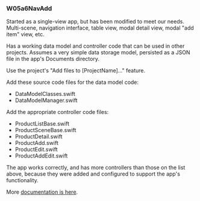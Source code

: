 ### W05a6NavAdd

Started as a single-view app, but has been modified to meet our needs. Multi-scene, navigation interface, table view, modal detail view, modal "add item" view, etc.

Has a working data model and controller code that can be used in other projects. Assumes a very simple data storage model, persisted as a JSON file in the app's Documents directory. 

Use the project's "Add files to [ProjectName]..." feature. 

Add these source code files for the data model code:
* DataModelClasses.swift 
* DataModelManager.swift

Add the appropriate controller code files:
* ProductListBase.swift
* ProductSceneBase.swift
* ProductDetail.swift
* ProductAdd.swift
* ProductEdit.swift
* ProductAddEdit.swift

The app works correctly, and has more controllers than those on the list above, because they were added and configured to support the app's functionality. 

More [documentation is here](https://dps923.ca/topics/info-template-v1). 

<br>
